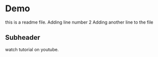 # Demo
this is a readme file.
Adding line number 2
Adding another line to the file

## Subheader

watch tutorial on youtube.
